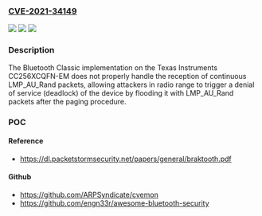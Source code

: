 ### [CVE-2021-34149](https://cve.mitre.org/cgi-bin/cvename.cgi?name=CVE-2021-34149)
![](https://img.shields.io/static/v1?label=Product&message=n%2Fa&color=blue)
![](https://img.shields.io/static/v1?label=Version&message=n%2Fa&color=blue)
![](https://img.shields.io/static/v1?label=Vulnerability&message=n%2Fa&color=brighgreen)

### Description

The Bluetooth Classic implementation on the Texas Instruments CC256XCQFN-EM does not properly handle the reception of continuous LMP_AU_Rand packets, allowing attackers in radio range to trigger a denial of service (deadlock) of the device by flooding it with LMP_AU_Rand packets after the paging procedure.

### POC

#### Reference
- https://dl.packetstormsecurity.net/papers/general/braktooth.pdf

#### Github
- https://github.com/ARPSyndicate/cvemon
- https://github.com/engn33r/awesome-bluetooth-security

